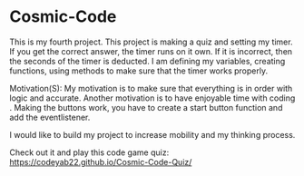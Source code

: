 # Cosmic-Code
This is my fourth project. This project is making a quiz and setting my timer. If you get the correct answer, the timer runs on it own. If it is incorrect, then the seconds of the timer is deducted.  I am defining my variables, creating functions, using methods to make sure that the timer works properly. 

Motivation(S):
My motivation is to make sure that everything is in order with logic and accurate. Another motivation is to have enjoyable time with coding . Making the buttons work, you have to create a start button function and add the eventlistener.

I would like to build my project to increase mobility and my thinking process. 

Check out it and play this code game quiz: https://codeyab22.github.io/Cosmic-Code-Quiz/
